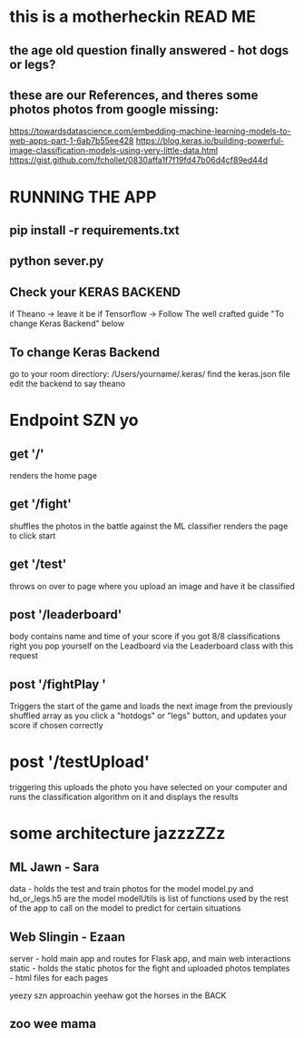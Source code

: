 # this is a motherheckin READ ME
## the age old question finally answered - hot dogs or legs?

## these are our References, and theres some photos photos from google missing:
https://towardsdatascience.com/embedding-machine-learning-models-to-web-apps-part-1-6ab7b55ee428
https://blog.keras.io/building-powerful-image-classification-models-using-very-little-data.html 
https://gist.github.com/fchollet/0830affa1f7f19fd47b06d4cf89ed44d

# RUNNING THE APP 
## pip install -r requirements.txt
## python sever.py

## Check your KERAS BACKEND
if Theano -> leave it be
if Tensorflow -> Follow The well crafted guide "To change Keras Backend" below

## To change Keras Backend
go to your room directiory: /Users/yourname/.keras/
find the keras.json file
edit the backend to say theano

# Endpoint SZN yo
## get '/'
renders the home page 

## get '/fight'
shuffles the photos in the battle against the ML classifier
renders the page to click start

## get '/test'
throws on over to page where you upload an image and have it be classified

## post '/leaderboard'
body contains name and time of your score if you got 8/8 classifications right
you pop yourself on the Leadboard via the Leaderboard class with this request

## post '/fightPlay '
Triggers the start of the game and loads the next image from the previously shuffled array
as you click a "hotdogs" or "legs" button, and updates your score if chosen correctly

# post '/testUpload'
triggering this uploads the photo you have selected on your computer and runs the 
classification algorithm on it and displays the results

# some architecture jazzzZZz
## ML Jawn - Sara
data - holds the test and train photos for the model
model.py and hd_or_legs.h5 are the model
modelUtils is list of functions used by the rest of the app to call on the model to predict for certain situations

## Web Slingin - Ezaan
server - hold main app and routes for Flask app, and main web interactions
static - holds the static photos for the fight and uploaded photos
templates - html files for each pages

yeezy szn approachin 
yeehaw
got the horses in the BACK


## zoo wee mama
